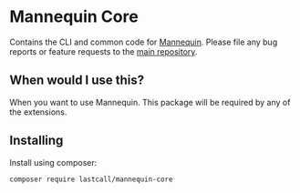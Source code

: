 Mannequin Core
==============

Contains the CLI and common code for [Mannequin](https://github.com/LastCallMedia/Mannequin).  Please file any bug reports or feature requests to the [main repository](https://github.com/LastCallMedia/Mannequin).

When would I use this?
-----------------------
When you want to use Mannequin.  This package will be required by any of the extensions.

Installing
----------
Install using composer:
```bash
composer require lastcall/mannequin-core
```